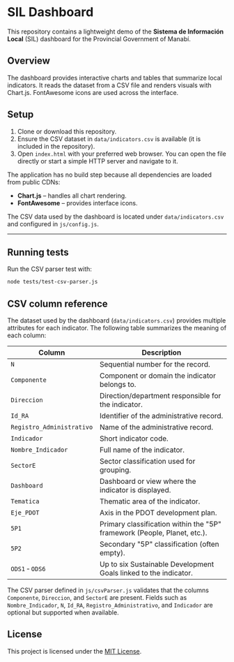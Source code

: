 # SIL Dashboard

This repository contains a lightweight demo of the **Sistema de Información Local** (SIL) dashboard for the Provincial Government of Manabí.

## Overview

The dashboard provides interactive charts and tables that summarize local indicators. It reads the dataset from a CSV file and renders visuals with Chart.js. FontAwesome icons are used across the interface.

## Setup

1. Clone or download this repository.
2. Ensure the CSV dataset in `data/indicators.csv` is available (it is included in the repository).
3. Open `index.html` with your preferred web browser. You can open the file directly or start a simple HTTP server and navigate to it.

The application has no build step because all dependencies are loaded from public CDNs:

- **Chart.js** – handles all chart rendering.
- **FontAwesome** – provides interface icons.

The CSV data used by the dashboard is located under `data/indicators.csv` and configured in `js/config.js`.

---

## Running tests

Run the CSV parser test with:

```bash
node tests/test-csv-parser.js
```

## CSV column reference

The dataset used by the dashboard (`data/indicators.csv`) provides multiple attributes for each indicator. The following table summarizes the meaning of each column:

| Column                  | Description                                                                  |
|-------------------------|------------------------------------------------------------------------------|
| `N`                     | Sequential number for the record.                                            |
| `Componente`            | Component or domain the indicator belongs to.                                |
| `Direccion`             | Direction/department responsible for the indicator.                          |
| `Id_RA`                 | Identifier of the administrative record.                                     |
| `Registro_Administrativo` | Name of the administrative record.                                         |
| `Indicador`             | Short indicator code.                                                        |
| `Nombre_Indicador`      | Full name of the indicator.                                                  |
| `SectorE`               | Sector classification used for grouping.                                     |
| `Dashboard`             | Dashboard or view where the indicator is displayed.                          |
| `Tematica`              | Thematic area of the indicator.                                              |
| `Eje_PDOT`              | Axis in the PDOT development plan.                                           |
| `5P1`                   | Primary classification within the "5P" framework (People, Planet, etc.).     |
| `5P2`                   | Secondary "5P" classification (often empty).                                 |
| `ODS1` ‑ `ODS6`        | Up to six Sustainable Development Goals linked to the indicator.             |

The CSV parser defined in `js/csvParser.js` validates that the columns `Componente`, `Direccion`, and `SectorE` are present. Fields such as `Nombre_Indicador`, `N`, `Id_RA`, `Registro_Administrativo`, and `Indicador` are optional but supported when available.

## License

This project is licensed under the [MIT License](LICENSE).

